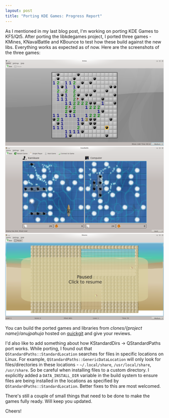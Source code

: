 ```yaml
---
layout: post
title: "Porting KDE Games: Progress Report"
---
```


As I mentioned in my last blog post, I'm working on porting KDE Games to KF5/Qt5. After porting the libkdegames project, I ported three games - KMines, KNavalBattle and KBounce to test how these build against the new libs. Everything works as expected as of now. Here are the screenshots of the three games:

![KMines](/public/images/kmines.png)
![KNavalBattle](/public/images/navalbattle.png)
![KBounce](/public/images/kbounce.png)

You can build the ported games and libraries from _clones/{project name}/anujpahuja_ hosted on [quickgit](http://quickgit.kde.org) and give your reviews.

I'd also like to add something about how KStandardDirs -> QStandardPaths port works. While porting, I found out that `QStandardPaths::StandardLocation` searches for files in specific locations on Linux. For example, `QStandardPaths::GenericDataLocation` will only look for files/directories in these locations - `~/.local/share`, `/usr/local/share`, `/usr/share`. So be careful when installing files to a custom directory. I explicitly added a `DATA_INSTALL_DIR` variable in the build system to ensure files are being installed in the locations as specified by `QStandardPaths::StandardLocation`. Better fixes to this are most welcomed.

There's still a couple of small things that need to be done to make the games fully ready. Will keep you updated.

Cheers!
